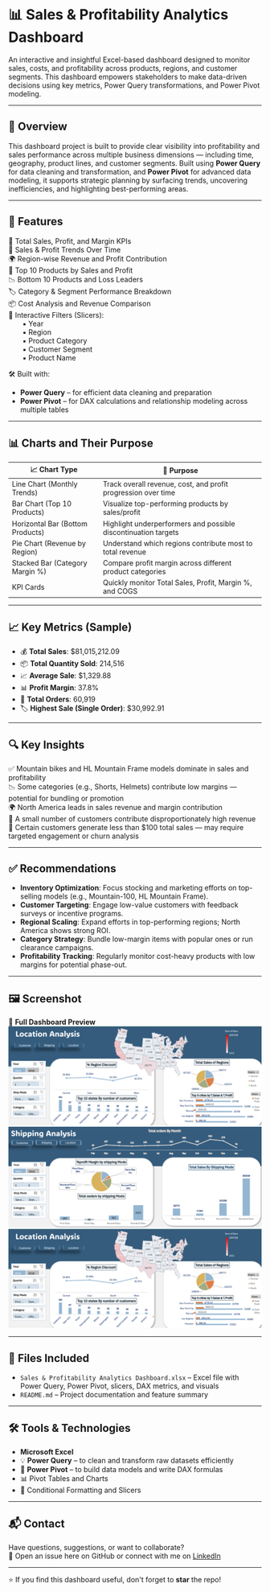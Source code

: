 # 📊 Sales & Profitability Analytics Dashboard

An interactive and insightful Excel-based dashboard designed to monitor sales, costs, and profitability across products, regions, and customer segments. This dashboard empowers stakeholders to make data-driven decisions using key metrics, Power Query transformations, and Power Pivot modeling.

---

## 🧩 Overview

This dashboard project is built to provide clear visibility into profitability and sales performance across multiple business dimensions — including time, geography, product lines, and customer segments. Built using **Power Query** for data cleaning and transformation, and **Power Pivot** for advanced data modeling, it supports strategic planning by surfacing trends, uncovering inefficiencies, and highlighting best-performing areas.

---

## 🚀 Features

📌 Total Sales, Profit, and Margin KPIs  
📅 Sales & Profit Trends Over Time  
🌍 Region-wise Revenue and Profit Contribution  
🧾 Top 10 Products by Sales and Profit  
📉 Bottom 10 Products and Loss Leaders  
🏷️ Category & Segment Performance Breakdown  
📦 Cost Analysis and Revenue Comparison  
🔄 Interactive Filters (Slicers):  
  ▪ Year  
  ▪ Region  
  ▪ Product Category  
  ▪ Customer Segment  
  ▪ Product Name  

🛠 Built with:
- **Power Query** – for efficient data cleaning and preparation  
- **Power Pivot** – for DAX calculations and relationship modeling across multiple tables

---

## 📊 Charts and Their Purpose

| 📈 Chart Type | 📌 Purpose |
|--------------|------------|
| Line Chart (Monthly Trends) | Track overall revenue, cost, and profit progression over time |
| Bar Chart (Top 10 Products) | Visualize top-performing products by sales/profit |
| Horizontal Bar (Bottom Products) | Highlight underperformers and possible discontinuation targets |
| Pie Chart (Revenue by Region) | Understand which regions contribute most to total revenue |
| Stacked Bar (Category Margin %) | Compare profit margin across different product categories |
| KPI Cards | Quickly monitor Total Sales, Profit, Margin %, and COGS |

---

## 📈 Key Metrics (Sample)

- 💰 **Total Sales**: $81,015,212.09  
- 📦 **Total Quantity Sold**: 214,516  
- 📈 **Average Sale**: $1,329.88  
- 📊 **Profit Margin**: 37.8%  
- 🧮 **Total Orders**: 60,919  
- 🏷️ **Highest Sale (Single Order)**: $30,992.91  

---

## 🔍 Key Insights

✅ Mountain bikes and HL Mountain Frame models dominate in sales and profitability  
📉 Some categories (e.g., Shorts, Helmets) contribute low margins — potential for bundling or promotion  
🌍 North America leads in sales revenue and margin contribution  
👥 A small number of customers contribute disproportionately high revenue  
🚩 Certain customers generate less than $100 total sales — may require targeted engagement or churn analysis

---

## ✅ Recommendations

- **Inventory Optimization**: Focus stocking and marketing efforts on top-selling models (e.g., Mountain-100, HL Mountain Frame).  
- **Customer Targeting**: Engage low-value customers with feedback surveys or incentive programs.  
- **Regional Scaling**: Expand efforts in top-performing regions; North America shows strong ROI.  
- **Category Strategy**: Bundle low-margin items with popular ones or run clearance campaigns.  
- **Profitability Tracking**: Regularly monitor cost-heavy products with low margins for potential phase-out.

---

## 🖼️ Screenshot

🔻 **Full Dashboard Preview**    
![Sales Dashboard Preview](Location.png)
![Sales Dashboard Preview](Shipping.png)
![Sales Dashboard Preview](Location.png)


---

## 📁 Files Included

- `Sales & Profitability Analytics Dashboard.xlsx` – Excel file with Power Query, Power Pivot, slicers, DAX metrics, and visuals  
- `README.md` – Project documentation and feature summary  

---

## 🛠 Tools & Technologies

- **Microsoft Excel** 
- 💡 **Power Query** – to clean and transform raw datasets efficiently  
- 🧠 **Power Pivot** – to build data models and write DAX formulas  
- 📊 Pivot Tables and Charts  
- 🎨 Conditional Formatting and Slicers  

---

## 📬 Contact

Have questions, suggestions, or want to collaborate?  
📨 Open an issue here on GitHub or connect with me on [LinkedIn](www.linkedin.com/in/nouran-yasser-582450280)  

---

⭐ If you find this dashboard useful, don't forget to **star** the repo!
